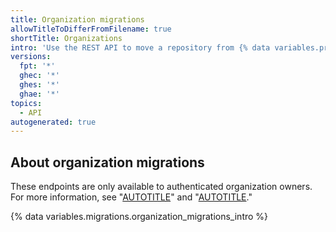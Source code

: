 ```yaml
---
title: Organization migrations
allowTitleToDifferFromFilename: true
shortTitle: Organizations
intro: 'Use the REST API to move a repository from {% data variables.product.prodname_dotcom_the_website %} to {% data variables.product.prodname_ghe_server %}.'
versions:
  fpt: '*'
  ghec: '*'
  ghes: '*'
  ghae: '*'
topics:
  - API
autogenerated: true
---
```


## About organization migrations

These endpoints are only available to authenticated organization owners. For more information, see "[AUTOTITLE](/organizations/managing-peoples-access-to-your-organization-with-roles/roles-in-an-organization#permission-levels-for-an-organization)" and "[AUTOTITLE](/rest/overview/other-authentication-methods)."

{% data variables.migrations.organization_migrations_intro %}


<!-- Content after this section is automatically generated -->
